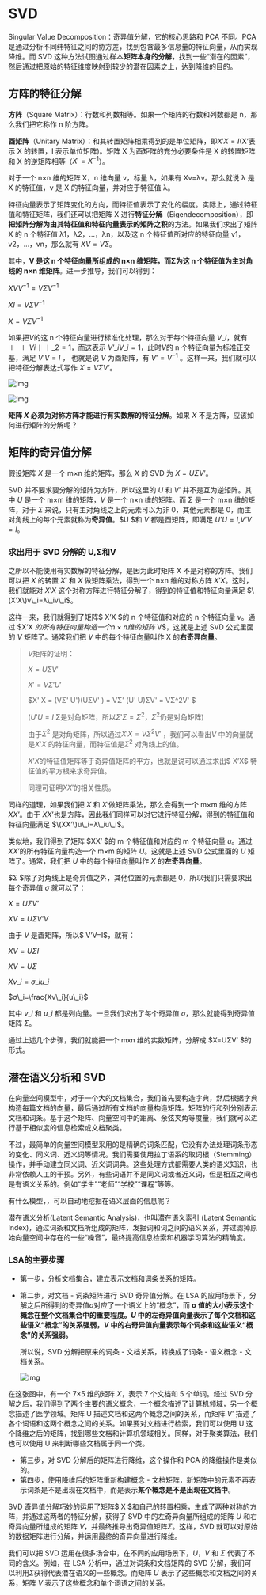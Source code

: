 # SVD

Singular Value Decomposition：奇异值分解，它的核心思路和 PCA 不同。PCA 是通过分析不同纬特征之间的协方差，找到包含最多信息量的特征向量，从而实现降维。而 SVD 这种方法试图通过样本**矩阵本身的分解**，找到一些“潜在的因素”，然后通过把原始的特征维度映射到较少的潜在因素之上，达到降维的目的。

## 方阵的特征分解

**方阵**（Square Matrix）：行数和列数相等。如果一个矩阵的行数和列数都是 n，那么我们把它称作 n 阶方阵。

**酉矩阵**（Unitary Matrix）：和其转置矩阵相乘得到的是单位矩阵，即$X'X=I$\(X’表示 X 的转置，I 表示单位矩阵\)。矩阵 X 为酉矩阵的充分必要条件是 X 的转置矩阵和 X 的逆矩阵相等（$X'=X^{-1}$）。

对于一个 n×n 维的矩阵 X，n 维向量 v，标量 λ，如果有 Xv=λv。那么就说 λ 是 X 的特征值，v 是 X 的特征向量，并对应于特征值 λ。

特征向量表示了矩阵变化的方向，而特征值表示了变化的幅度。实际上，通过特征值和特征矩阵，我们还可以把矩阵 X 进行**特征分解**（Eigendecomposition），即**把矩阵分解为由其特征值和特征向量表示的矩阵之积**的方法。如果我们求出了矩阵 X 的 n 个特征值 λ1，λ2，…，λn，以及这 n 个特征值所对应的特征向量 v1，v2，…，vn，那么就有 $XV=VΣ$。

其中，**V 是这 n 个特征向量所组成的 n×n 维矩阵，而Σ为这 n 个特征值为主对角线的 n×n 维矩阵**。进一步推导，我们可以得到：

$XVV^{−1}=VΣV^{−1}$

$XI=VΣV^{−1}$

$X=VΣV^{−1}$

如果把$V$的这 n 个特征向量进行标准化处理，那么对于每个特征向量 $V\_i$，就有 $∣∣Vi∣∣\_2=1$，而这表示 $V’\_iV\_i=1$，此时$V$的 n 个特征向量为标准正交基，满足 $V’V=I$ ， 也就是说 $V$ 为酉矩阵，有 $V’=V^{−1}$ 。这样一来，我们就可以把特征分解表达式写作 $X=VΣV’$。

![img](../.gitbook/assets/3384840ca067f7d9564de1ff74130e0e.png)

![img](../.gitbook/assets/83a16135267b7c38c26fccc0d8a41314.png)

**矩阵 $X$ 必须为对称方阵才能进行有实数解的特征分解**。如果 $X$ 不是方阵，应该如何进行矩阵的分解呢？

## 矩阵的奇异值分解

假设矩阵 $X$ 是一个 m×n 维的矩阵，那么 $X$ 的 SVD 为 $X=UΣV’$。

SVD 并不要求要分解的矩阵为方阵，所以这里的 $U$ 和 $V’$ 并不是互为逆矩阵。其中 $U$ 是一个 m×m 维的矩阵，$V$ 是一个 n×n 维的矩阵。而 Σ 是一个 m×n 维的矩阵，对于 $Σ$ 来说，只有主对角线之上的元素可以为非 0，其他元素都是 0，而主对角线上的每个元素就称为**奇异值**。$U $和 $V$ 都是酉矩阵，即满足 $U’U=I$,$V’V=I$。

### 求出用于 SVD 分解的 U,Σ和V

之所以不能使用有实数解的特征分解，是因为此时矩阵 X 不是对称的方阵。我们可以把 $X$ 的转置 $X’$ 和 $X$ 做矩阵乘法，得到一个 n×n 维的对称方阵 $X’X$。这时，我们就能对 $X’X$ 这个对称方阵进行特征分解了，得到的特征值和特征向量满足 $\(X’X\)v\_i=λ\_iv\_i$。

这样一来，我们就得到了矩阵$ X’X $的 n 个特征值和对应的 n 个特征向量 $v$。通过 $X’X $的所有特征向量构造一个 n×n 维的矩阵$ V$，这就是上述 SVD 公式里面的 $V$ 矩阵了。通常我们把 $V$ 中的每个特征向量叫作 X 的**右奇异向量**。

> $V$矩阵的证明：
>
> $X = UΣV′$
>
> $X' = VΣ′U'$
>
> $X' X = \(VΣ' U'\)\(UΣV' \) = VΣ' \(U' U\)ΣV' = VΣ^2V' $
>
> \($U’U=I$ Σ是对角矩阵，所以$Σ'Σ = Σ^2$，$Σ^2$仍是对角矩阵\)
>
> 由于$Σ^2$ 是对角矩阵，所以通过$X' X = V Σ^2 V′$ ，我们可以看出$V$ 中的向量就是$X’X$ 的特征向量，而特征值是$Σ^2$ 对角线上的值。
>
> $X’X$的特征值矩阵等于奇异值矩阵的平方，也就是说可以通过求出$ X’X$ 特征值的平方根来求奇异值。
>
> 同理可证明$XX'$的相关性质。

同样的道理，如果我们把 $X$ 和 $X’$做矩阵乘法，那么会得到一个 m×m 维的方阵 $XX’$。由于 $XX’$也是方阵，因此我们同样可以对它进行特征分解，得到的特征值和特征向量满足 $\(XX’\)u\_i=λ\_iu\_i$。

类似地，我们得到了矩阵 $XX’ $的 m 个特征值和对应的 m 个特征向量 $u$。通过 $XX’$的所有特征向量构造一个 m×m 的矩阵 $U$。这就是上述 SVD 公式里面的 $U$ 矩阵了。通常，我们把 $U$ 中的每个特征向量叫作 $X$ 的**左奇异向量**。

$Σ $除了对角线上是奇异值之外，其他位置的元素都是 0，所以我们只需要求出每个奇异值 $σ$ 就可以了：

$X=UΣV’$

$XV=UΣV’V$

由于 $V$ 是酉矩阵，所以$ V’V=I$，就有：

$XV=UΣI$

$XV=UΣ$

$Xv\_i=σ\_iu\_i$

$σ\_i=\frac{Xv\_i}{u\_i}$

其中 $v\_i$ 和 $u\_i$ 都是列向量。一旦我们求出了每个奇异值 $σ$，那么就能得到奇异值矩阵 $Σ$。

通过上述几个步骤，我们就能把一个 mxn 维的实数矩阵，分解成 $X=UΣV’ $的形式。

## 潜在语义分析和 SVD

在向量空间模型中，对于一个大的文档集合，我们首先要构造字典，然后根据字典构造每篇文档的向量，最后通过所有文档的向量构造矩阵。矩阵的行和列分别表示文档和词条。基于这个矩阵、向量空间中的距离、余弦夹角等度量，我们就可以进行基于相似度的信息检索或文档聚类。

不过，最简单的向量空间模型采用的是精确的词条匹配，它没有办法处理词条形态的变化、同义词、近义词等情况。我们需要使用拉丁语系的取词根（Stemming）操作，并手动建立同义词、近义词词典。这些处理方式都需要人类的语义知识，也非常依赖人工的干预。另外，有些词语并不是同义词或者近义词，但是相互之间也是有语义关系的。例如“学生”“老师”“学校”“课程”等等。

有什么模型，，可以自动地挖掘在语义层面的信息呢？

潜在语义分析\(Latent Semantic Analysis\)，也叫潜在语义索引 \(Latent Semantic Index\)，通过词条和文档所组成的矩阵，发掘词和词之间的语义关系，并过滤掉原始向量空间中存在的一些“噪音”，最终提高信息检索和机器学习算法的精确度。

### LSA的主要步骤

* 第一步，分析文档集合，建立表示文档和词条关系的矩阵。
* 第二步，对文档 - 词条矩阵进行 SVD 奇异值分解。在 LSA 的应用场景下，分解之后所得到的奇异值$σ$对应了一个语义上的“概念”，而 **σ 值的大小表示这个概念在整个文档集合中的重要程度。$U$ 中的左奇异值向量表示了每个文档和这些语义“概念”的关系强弱，$V$ 中的右奇异值向量表示每个词条和这些语义“概念”的关系强弱。**

  所以说，SVD 分解把原来的词条 - 文档关系，转换成了词条 - 语义概念 - 文档关系。

  ![img](../.gitbook/assets/95c4ef346ab87eafcfa6e7236dc0cdc1.png)

在这张图中，有一个 7×5 维的矩阵 $X$，表示 7 个文档和 5 个单词。经过 SVD 分解之后，我们得到了两个主要的语义概念，一个概念描述了计算机领域，另一个概念描述了医学领域。矩阵 U 描述文档和这两个概念之间的关系，而矩阵 $V’$ 描述了各个词语和这两个概念之间的关系。如果要对文档进行检索，我们可以使用 U 这个降维之后的矩阵，找到哪些文档和计算机领域相关。同样，对于聚类算法，我们也可以使用 U 来判断哪些文档属于同一个类。

* 第三步，对 SVD 分解后的矩阵进行降维，这个操作和 PCA 的降维操作是类似的。
* 第四步，使用降维后的矩阵重新构建概念 - 文档矩阵，新矩阵中的元素不再表示词条是不是出现在文档中，而是表示**某个概念是不是出现在文档中**。

SVD 奇异值分解巧妙的运用了矩阵$ X $和自己的转置相乘，生成了两种对称的方阵，并通过这两者的特征分解，获得了 SVD 中的左奇异向量所组成的矩阵 $U$ 和右奇异向量所组成的矩阵 $V$，并最终推导出奇异值矩阵$Σ$。这样，SVD 就可以对原始的数据矩阵进行分解，并运用最终的奇异向量进行降维。

我们可以把 SVD 运用在很多场合中，在不同的应用场景下，$U$，$V$ 和 $Σ$ 代表了不同的含义。例如，在 LSA 分析中，通过对词条和文档矩阵的 SVD 分解，我们可以利用$Σ$获得代表潜在语义的一些概念。而矩阵 $U$ 表示了这些概念和文档之间的关系，矩阵 $V$ 表示了这些概念和单个词语之间的关系。

